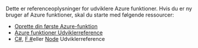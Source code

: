 Dette er referenceoplysninger for udviklere Azure funktioner. Hvis du er ny bruger af Azure funktioner, skal du starte med følgende ressourcer:

* [Oprette din første Azure-funktion](../articles/azure-functions/functions-create-first-azure-function.md)
* [Azure funktioner Udviklerreference](../articles/azure-functions/functions-reference.md)
* [C#](../articles/azure-functions/functions-reference-csharp.md), [F #](../articles/azure-functions/functions-reference-fsharp.md)eller [Node](../articles/azure-functions/functions-reference-node.md) Udviklerreference
